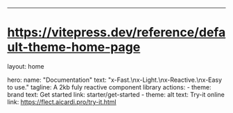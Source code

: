 ---
# https://vitepress.dev/reference/default-theme-home-page
layout: home

hero:
  name: "Documentation"
  text: "x-Fast.\nx-Light.\nx-Reactive.\nx-Easy to use."
  tagline: A 2kb fuly reactive component library
  actions:
    - theme: brand
      text: Get started
      link: starter/get-started
    - theme: alt
      text: Try-it online
      link: https://flect.aicardi.pro/try-it.html

